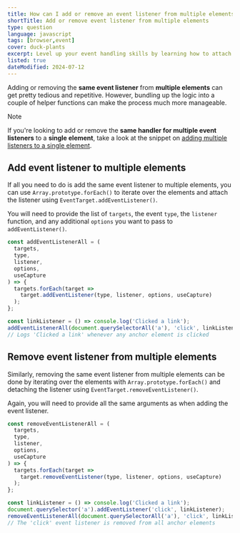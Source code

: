 ```yaml
---
title: How can I add or remove an event listener from multiple elements?
shortTitle: Add or remove event listener from multiple elements
type: question
language: javascript
tags: [browser,event]
cover: duck-plants
excerpt: Level up your event handling skills by learning how to attach or detach event listeners from multiple elements at once.
listed: true
dateModified: 2024-07-12
---
```


Adding or removing the **same event listener** from **multiple elements** can get pretty tedious and repetitive. However, bundling up the logic into a couple of helper functions can make the process much more manageable.

> [!NOTE]
>
> If you're looking to add or remove the **same handler for multiple event listeners** to a **single element**, take a look at the snippet on [adding multiple listeners to a single element](/js/s/add-remove-multiple-event-listeners-single-element).

## Add event listener to multiple elements

If all you need to do is add the same event listener to multiple elements, you can use `Array.prototype.forEach()` to iterate over the elements and attach the listener using `EventTarget.addEventListener()`.

You will need to provide the list of `targets`, the event `type`, the `listener` function, and any additional `options` you want to pass to `addEventListener()`.

```js
const addEventListenerAll = (
  targets,
  type,
  listener,
  options,
  useCapture
) => {
  targets.forEach(target =>
    target.addEventListener(type, listener, options, useCapture)
  );
};

const linkListener = () => console.log('Clicked a link');
addEventListenerAll(document.querySelectorAll('a'), 'click', linkListener);
// Logs 'Clicked a link' whenever any anchor element is clicked
```

## Remove event listener from multiple elements

Similarly, removing the same event listener from multiple elements can be done by iterating over the elements with `Array.prototype.forEach()` and detaching the listener using `EventTarget.removeEventListener()`.

Again, you will need to provide all the same arguments as when adding the event listener.

```js
const removeEventListenerAll = (
  targets,
  type,
  listener,
  options,
  useCapture
) => {
  targets.forEach(target =>
    target.removeEventListener(type, listener, options, useCapture)
  );
};

const linkListener = () => console.log('Clicked a link');
document.querySelector('a').addEventListener('click', linkListener);
removeEventListenerAll(document.querySelectorAll('a'), 'click', linkListener);
// The 'click' event listener is removed from all anchor elements
```
